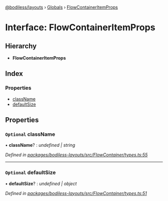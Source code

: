 [@bodiless/layouts](../README.md) › [Globals](../globals.md) › [FlowContainerItemProps](flowcontaineritemprops.md)

# Interface: FlowContainerItemProps

## Hierarchy

* **FlowContainerItemProps**

## Index

### Properties

* [className](flowcontaineritemprops.md#optional-classname)
* [defaultSize](flowcontaineritemprops.md#optional-defaultsize)

## Properties

### `Optional` className

• **className**? : *undefined | string*

*Defined in [packages/bodiless-layouts/src/FlowContainer/types.ts:55](https://github.com/johnsonandjohnson/Bodiless-JS/blob/5e073e2b/packages/bodiless-layouts/src/FlowContainer/types.ts#L55)*

___

### `Optional` defaultSize

• **defaultSize**? : *undefined | object*

*Defined in [packages/bodiless-layouts/src/FlowContainer/types.ts:51](https://github.com/johnsonandjohnson/Bodiless-JS/blob/5e073e2b/packages/bodiless-layouts/src/FlowContainer/types.ts#L51)*
